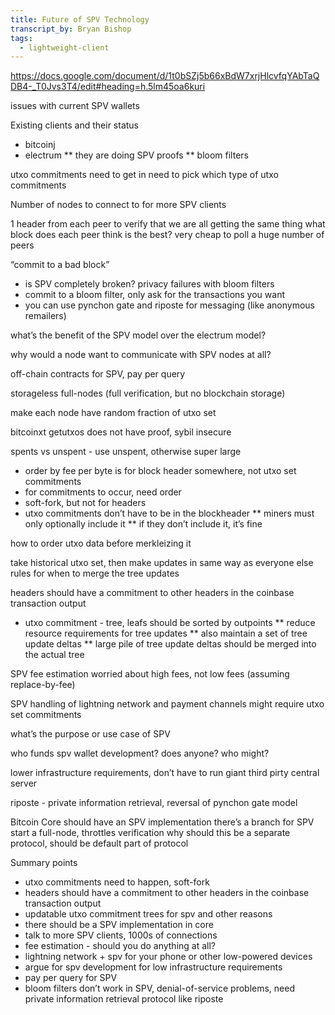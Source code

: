 ```yaml
---
title: Future of SPV Technology
transcript_by: Bryan Bishop
tags:
  - lightweight-client
---
```

<https://docs.google.com/document/d/1t0bSZj5b66xBdW7xrjHlcvfqYAbTaQDB4-_T0Jvs3T4/edit#heading=h.5lm45oa6kuri>

issues with current SPV wallets

Existing clients and their status

* bitcoinj
* electrum
**    they are doing SPV proofs
**    bloom filters

utxo commitments need to get in
need to pick which type of utxo commitments

Number of nodes to connect to for more SPV clients

1 header from each peer to verify that we are all getting the same thing
what block does each peer think is the best?
very cheap to poll a huge number of peers

“commit to a bad block”

* is SPV completely broken? privacy failures with bloom filters
* commit to a bloom filter, only ask for the transactions you want
* you can use pynchon gate and riposte for messaging (like anonymous remailers)

what’s the benefit of the SPV model over the electrum model?

why would a node want to communicate with SPV nodes at all?

off-chain contracts for SPV, pay per query

storageless full-nodes (full verification, but no blockchain storage)

make each node have random fraction of utxo set

bitcoinxt getutxos does not have proof, sybil insecure

spents vs unspent - use unspent, otherwise super large

* order by fee per byte is for block header somewhere, not utxo set commitments
* for commitments to occur, need order
* soft-fork, but not for headers
* utxo commitments don’t have to be in the blockheader
**    miners must only optionally include it
**    if they don’t include it, it’s fine

how to order utxo data before merkleizing it

take historical utxo set, then make updates in same way as everyone else
rules for when to merge the tree updates

headers should have a commitment to other headers in the coinbase transaction output

* utxo commitment - tree, leafs should be sorted by outpoints
**   reduce resource requirements for tree updates
**   also maintain a set of tree update deltas
**   large pile of tree update deltas should be merged into the actual tree

SPV fee estimation
    worried about high fees, not low fees (assuming replace-by-fee)

SPV handling of lightning network and payment channels
    might require utxo set commitments

what’s the purpose or use case of SPV

who funds spv wallet development? does anyone? who might?

lower infrastructure requirements, don’t have to run giant third pirty central server


riposte - private information retrieval, reversal of pynchon gate model


Bitcoin Core should have an SPV implementation
there’s a branch for SPV
start a full-node, throttles verification
why should this be a separate protocol, should be default part of protocol

Summary points

* utxo commitments need to happen, soft-fork
* headers should have a commitment to other headers in the coinbase transaction output
* updatable utxo commitment trees for spv and other reasons
* there should be a SPV implementation in core
* talk to more SPV clients, 1000s of connections
* fee estimation - should you do anything at all?
* lightning network + spv for your phone or other low-powered devices
* argue for spv development for low infrastructure requirements
* pay per query for SPV
* bloom filters don’t work in SPV, denial-of-service problems, need private information retrieval protocol like riposte
